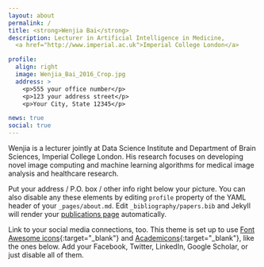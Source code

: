 ```yaml
---
layout: about
permalink: /
title: <strong>Wenjia Bai</strong>
description: Lecturer in Artificial Intelligence in Medicine,
  <a href="http://www.imperial.ac.uk">Imperial College London</a>

profile:
  align: right
  image: Wenjia_Bai_2016_Crop.jpg
  address: >
    <p>555 your office number</p>
    <p>123 your address street</p>
    <p>Your City, State 12345</p>

news: true
social: true
---
```


Wenjia is a lecturer jointly at Data Science Institute and Department of Brain Sciences, Imperial College London. His research focuses on developing novel image computing and machine learning algorithms for medical image analysis and healthcare research.

Put your address / P.O. box / other info right below your picture. You can also disable any these elements by editing `profile` property of the YAML header of your `_pages/about.md`. Edit `_bibliography/papers.bib` and Jekyll will render your [publications page](/al-folio/publications/) automatically.

Link to your social media connections, too. This theme is set up to use [Font Awesome icons](http://fortawesome.github.io/Font-Awesome/){:target="\_blank"} and [Academicons](https://jpswalsh.github.io/academicons/){:target="\_blank"}, like the ones below. Add your Facebook, Twitter, LinkedIn, Google Scholar, or just disable all of them.
